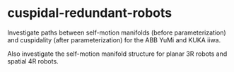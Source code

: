 # cuspidal-redundant-robots

Investigate paths between self-motion manifolds (before parameterization) and cuspidality (after parameterization) for the ABB YuMi and KUKA iiwa.

Also investigate the self-motion manifold structure for planar 3R robots and spatial 4R robots.
